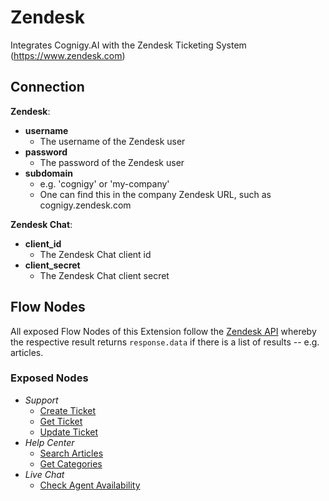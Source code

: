 ﻿# Zendesk

Integrates Cognigy.AI with the Zendesk Ticketing System (https://www.zendesk.com)

## Connection

**Zendesk**:

- **username**
  - The username of the Zendesk user
- **password**
  - The password of the Zendesk user
- **subdomain**
  - e.g. 'cognigy' or 'my-company'
  - One can find this in the company Zendesk URL, such as cognigy.zendesk.com

**Zendesk Chat**:

- **client_id**
  - The Zendesk Chat client id
- **client_secret**
  - The Zendesk Chat client secret

## Flow Nodes

All exposed Flow Nodes of this Extension follow the [Zendesk API](https://developer.zendesk.com/api-reference) whereby the respective result returns `response.data` if there is a list of results -- e.g. articles.

### Exposed Nodes

- *Support*
  - [Create Ticket](https://developer.zendesk.com/api-reference/ticketing/tickets/tickets/#create-ticket)
  - [Get Ticket](https://developer.zendesk.com/api-reference/ticketing/tickets/tickets/#show-ticket)
  - [Update Ticket](https://developer.zendesk.com/api-reference/ticketing/tickets/tickets/#update-ticket)
- *Help Center*
  - [Search Articles](https://developer.zendesk.com/api-reference/help_center/help-center-api/search/)
  - [Get Categories](https://developer.zendesk.com/api-reference/help_center/help-center-api/categories/)
- *Live Chat*
  - [Check Agent Availability](https://developer.zendesk.com/api-reference/live-chat/real-time-chat-api/rest/#get-agent-status-counts)